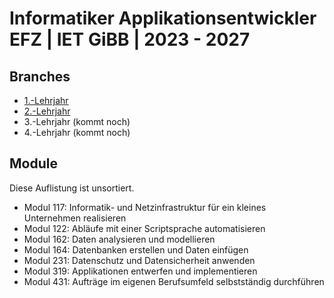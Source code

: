 # Informatiker Applikationsentwickler EFZ | IET GiBB | 2023 - 2027

## Branches
* [1.-Lehrjahr](https://github.com/ly-schneider/iet-gibb/tree/1.-Lehrjahr)
* [2.-Lehrjahr](https://github.com/ly-schneider/iet-gibb/tree/2.-Lehrjahr)
* 3.-Lehrjahr (kommt noch)
* 4.-Lehrjahr (kommt noch)

## Module
Diese Auflistung ist unsortiert.
* Modul 117: Informatik- und Netzinfrastruktur für ein kleines Unternehmen realisieren
* Modul 122: Abläufe mit einer Scriptsprache automatisieren
* Modul 162: Daten analysieren und modellieren
* Modul 164: Datenbanken erstellen und Daten einfügen
* Modul 231: Datenschutz und Datensicherheit anwenden
* Modul 319: Applikationen entwerfen und implementieren
* Modul 431: Aufträge im eigenen Berufsumfeld selbstständig durchführen
